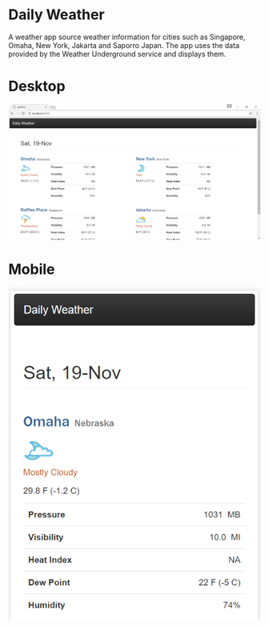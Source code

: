 ﻿# Daily Weather

A weather app source weather information for cities such as Singapore, Omaha, New York, Jakarta and Saporro Japan. 
The app uses the data provided by the Weather Underground service and displays them.

# Desktop
![Alt text](desktop_screen.png)

# Mobile
![Alt text](mobile_screen.png)
